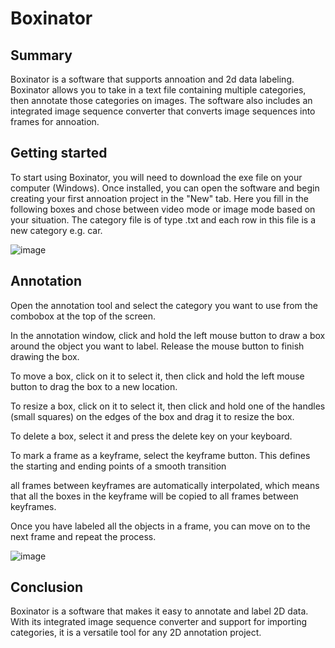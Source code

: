 # Boxinator
## Summary
Boxinator is a software that supports annoation and 2d data labeling. Boxinator allows you to take in a text file containing multiple categories, then annotate those categories on images. The software also includes an integrated image sequence converter that converts image sequences into frames for annoation.

## Getting started
To start using Boxinator, you will need to download the exe file on your computer (Windows). Once installed, you can open the software and begin creating your first annoation project in the "New" tab. Here you fill in the following boxes and chose between video mode or image mode based on your situation. The category file is of type .txt and each row in this file is a new category e.g. car.

![image](https://user-images.githubusercontent.com/67705679/212739592-27922705-eda2-4d0a-8896-4c62195c8b68.png)
## Annotation
Open the annotation tool and select the category you want to use from the combobox at the top of the screen.

In the annotation window, click and hold the left mouse button to draw a box around the object you want to label. Release the mouse button to finish drawing the box.

To move a box, click on it to select it, then click and hold the left mouse button to drag the box to a new location.

To resize a box, click on it to select it, then click and hold one of the handles (small squares) on the edges of the box and drag it to resize the box.

To delete a box, select it and press the delete key on your keyboard.

To mark a frame as a keyframe, select the keyframe button. This defines the starting and ending points of a smooth transition

all frames between keyframes are automatically interpolated, which means that all the boxes in the keyframe will be copied to all frames between keyframes.

Once you have labeled all the objects in a frame, you can move on to the next frame and repeat the process.

![image](https://user-images.githubusercontent.com/67705679/212743579-fd22d949-e598-46da-b6c7-ef2aadbc1457.png)

## Conclusion
Boxinator is a software that makes it easy to annotate and label 2D data. With its integrated image sequence converter and support for importing categories, it is a versatile tool for any 2D annotation project.
